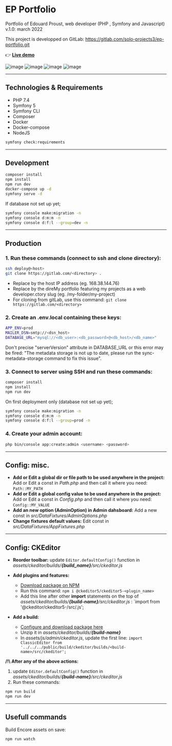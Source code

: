 # EP Portfolio

Portfolio of Edouard Proust, web developer (PHP , Symfony and Javascript)
v.1.0: march 2022

This project is developped on GitLab: https://gitlab.com/solo-projects3/ep-portfolio.git

👉 [**Live demo**](https://www.edouardproust.dev)

![image](https://user-images.githubusercontent.com/45925914/176814990-39c1c23f-7ac0-42bc-916e-a71a09c4f73d.png)
![image](https://user-images.githubusercontent.com/45925914/176815194-c1a6085e-6afa-438f-8c14-f22f1a3eda7b.png)
![image](https://user-images.githubusercontent.com/45925914/176815281-21d4a4d8-571a-4e7c-8379-c76589c87827.png)
![image](https://user-images.githubusercontent.com/45925914/176815325-1edeee52-d9de-4d30-a43e-77a36f243860.png)


----------

## Technologies & Requirements

- PHP 7.4
- Symfony 5
- Symfony CLI
- Composer
- Docker
- Docker-compose
- NodeJS

```bash
symfony check:requirements
```
----------

## Development

```bash
composer install
npm install
npm run dev
docker-compose up -d
symfony serve -d
```
If database not set up yet;
```bash
symfony console make:migration -n
symfony console d:m:m -n
symfony console d:f:l --group=dev -n
```

----------

## Production

### 1. Run these commands (connect to ssh and clone directory):
```bash
ssh deploy@<host>
git clone https://gitlab.com/<directory> .
```
- Replace <host> by the host IP address (eg. 168.38.144.76)
- Replace <directory> by the direMy portfolio featuring my projects as a web developer.ctory slug (eg. /my-folder/my-project)
- For cloning from gitLab, use this command: `git clone https://gitlab.com/<directory>`

### 2. Create an .env.local containing these keys:
```bash
APP_ENV=prod
MAILER_DSN=smtp://<dsn_host>
DATABASE_URL="mysql://<db_user>:<db_password>@<db_host>/<db_name>"
```
Don't precise "serverVersion" attribute in DATABASE_URL or this error may be fired: "The metadata storage is not up to date, please run the sync-metadata-storage command to fix this issue".

### 3. Connect to server using SSH and run these commands:
```bash
composer install
npm install
npm run dev
```
On first deployment only (database not set up yet);
```bash
symfony console make:migration -n
symfony console d:m:m -n
symfony console d:f:l --group=prod -n
```

### 4. Create your admin account:
```bash
php bin/console app:create:admin <username> <password>
```

----------

## Config: misc.

- **Add or Edit a global dir or file path to be used anywhere in the project:** 
Add or Edit a const in _Path.php_ and then call it where you need: `Path::MY_PATH`
- **Add or Edit a global config value to be used anywhere in the project:** 
Add or Edit a const in _Config.php_ and then call it where you need: `Config::MY_VALUE`
- **Add an new option (AdminOption) in Admin dahsboard:** 
Add a new const in _src/DataFixtures/AdminOptions.php_
- **Change fixtures default values:** 
Edit const in _src/DataFixtures/AppFixtures.php_

----------

## Config: CKEditor

- **Reorder toolbar:** update `Editor.defaultConfig()` function in _assets/ckeditor/builds/**{build_name}**/src/ckeditor.js_

- **Add plugins and features:** 
    - [Download package on NPM](https://www.npmjs.com/search?q=%40ckeditor-5%2Fckeditor5-)
    - Run this command: `npm i @ckeditor5/ckeditor5-<plugin_name>`
    - Add this line after other **import** statements on the top of _assets/ckeditor/builds/**{build-name}**/src/ckeditor.js_ : `import <PluginName> from '@ckeditor/ckeditor5-<plugin-name>/src/<file-name>.js';

- **Add a build:**
    - [Configure and download package here](https://ckeditor.com/ckeditor-5/online-builder/)
    - Unzip it in _assets/ckeditor/builds/**{build-name}**_
    - In _assets/js/admin/ckeditor.js_, update the first line: `import ClassicEditor from '../../../public/build/ckeditor/builds/<build-name>/src/ckeditor';`


**/!\ After any of the above actions:**
1. update `Editor.defaultConfig()` function in _assets/ckeditor/builds/**{build-name}**/src/ckeditor.js_
2. Run these commands:
```bash 
npm run build
npm run dev
```

----------

## Usefull commands

Build Encore assets on save:
```bash
npm run watch
```
